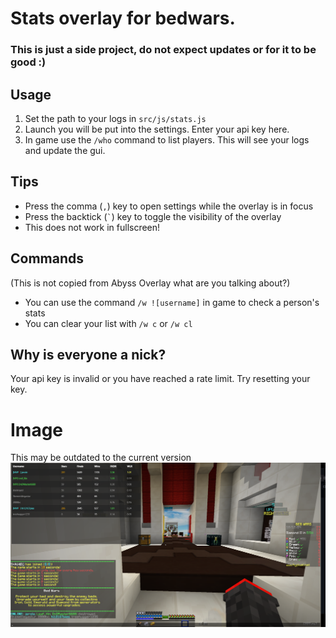 # Stats overlay for bedwars.

### This is just a side project, do not expect updates or for it to be good :)

## Usage
1. Set the path to your logs in `src/js/stats.js`
2. Launch you will be put into the settings. Enter your api key here.
3. In game use the `/who` command to list players. This will see your logs and update the gui.

## Tips
- Press the comma (`,`) key to open settings while the overlay is in focus
- Press the backtick (`` ` ``) key to toggle the visibility of the overlay
- This does not work in fullscreen!

## Commands
(This is not copied from Abyss Overlay what are you talking about?)
- You can use the command `/w ![username]` in game to check a person's stats
- You can clear your list with `/w c` or `/w cl`

## Why is everyone a nick?
Your api key is invalid or you have reached a rate limit. Try resetting your key.

# Image
This may be outdated to the current version
![Preview](https://github.com/hi12167pies/BedwarsOverlay/blob/main/img/img1.png?raw=true)